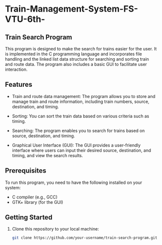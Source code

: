 # Train-Management-System-FS-VTU-6th-
## Train Search Program

This program is designed to make the search for trains easier for the user. It is implemented in the C programming language and incorporates file handling and the linked list data structure for searching and sorting train and route data. The program also includes a basic GUI to facilitate user interaction.

## Features

- Train and route data management: The program allows you to store and manage train and route information, including train numbers, source, destination, and timing.

- Sorting: You can sort the train data based on various criteria such as timing.

- Searching: The program enables you to search for trains based on source, destination, and timing.

- Graphical User Interface (GUI): The GUI provides a user-friendly interface where users can input their desired source, destination, and timing, and view the search results.

## Prerequisites

To run this program, you need to have the following installed on your system:

- C compiler (e.g., GCC)
- GTK+ library (for the GUI)

## Getting Started

1. Clone this repository to your local machine:

   ```bash
   git clone https://github.com/your-username/train-search-program.git

